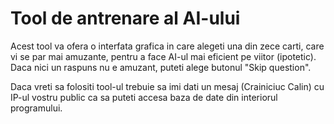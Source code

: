 # Tool de antrenare al AI-ului

Acest tool va ofera o interfata grafica in care alegeti una din zece carti, care vi se par mai amuzante, pentru a face AI-ul mai eficient pe viitor (ipotetic). Daca nici un raspuns nu e amuzant, puteti alege butonul "Skip question".

Daca vreti sa folositi tool-ul trebuie sa imi dati un mesaj (Crainiciuc Calin) cu IP-ul vostru public ca sa puteti accesa baza de date din interiorul programului.